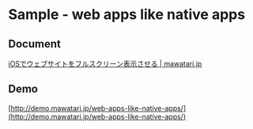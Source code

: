 Sample - web apps like native apps
==================================

Document
--------
[iOSでウェブサイトをフルスクリーン表示させる | mawatari.jp](http://mawatari.jp/archives/web-apps-like-native-apps)

Demo
----
[http://demo.mawatari.jp/web-apps-like-native-apps/](http://demo.mawatari.jp/web-apps-like-native-apps/)
